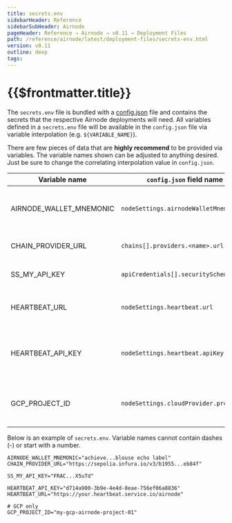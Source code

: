 ```yaml
---
title: secrets.env
sidebarHeader: Reference
sidebarSubHeader: Airnode
pageHeader: Reference → Airnode → v0.11 → Deployment Files
path: /reference/airnode/latest/deployment-files/secrets-env.html
version: v0.11
outline: deep
tags:
---
```


<VersionWarning/>

<PageHeader/>

<SearchHighlight/>

# {{$frontmatter.title}}

The `secrets.env` file is bundled with a
[config.json](/reference/airnode/latest/deployment-files/config-json.md) file
and contains the secrets that the respective Airnode deployments will need. All
variables defined in a `secrets.env` file will be available in the `config.json`
file via variable interpolation (e.g. `${VARIABLE_NAME}`).

There are few pieces of data that are **highly recommend** to be provided via
variables. The variable names shown can be adjusted to anything desired. Just be
sure to change the correlating interpolation value in `config.json`.

| Variable name           | `config.json` field name               | Description                                           |
| ----------------------- | -------------------------------------- | ----------------------------------------------------- |
| AIRNODE_WALLET_MNEMONIC | `nodeSettings.airnodeWalletMnemonic`   | The wallet mnemonic that will be used by the Airnode  |
| CHAIN_PROVIDER_URL      | `chains[].providers.<name>.url`        | The blockchain provider url                           |
| SS_MY_API_KEY           | `apiCredentials[].securitySchemeValue` | A security scheme value                               |
| HEARTBEAT_URL           | `nodeSettings.heartbeat.url`           | The URL to make the heartbeat request to              |
| HEARTBEAT_API_KEY       | `nodeSettings.heartbeat.apiKey`        | The API key to authenticate against the heartbeat URL |
| GCP_PROJECT_ID          | `nodeSettings.cloudProvider.projectId` | (GCP only) The GCP project ID for deployment          |

Below is an example of `secrets.env`. Variable names cannot contain dashes (-)
or start with a number.

<!-- TODO: Reference a file from Airnode examples instead -->

```
AIRNODE_WALLET_MNEMONIC="achieve...blouse echo label"
CHAIN_PROVIDER_URL="https://sepolia.infura.io/v3/b1955...eb84f"

SS_MY_API_KEY="FRAC...X5uTd"

HEARTBEAT_API_KEY="d714a900-3b9e-4e4d-8eae-756ef06a8836"
HEARTBEAT_URL="https://your.heartbeat.service.io/airnode"

# GCP only
GCP_PROJECT_ID="my-gcp-airnode-project-01"
```
